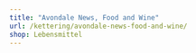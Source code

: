 ```yaml
---
title: "Avondale News, Food and Wine"
url: /kettering/avondale-news-food-and-wine/
shop: Lebensmittel
---
```

